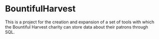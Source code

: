 # BountifulHarvest

This is a project for the creation and expansion of a set of tools with which the Bountiful Harvest charity can store data about their patrons through SQL.
